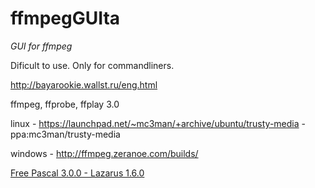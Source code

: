 ffmpegGUIta
===========

*GUI for ffmpeg*

Dificult to use. Only for commandliners.

http://bayarookie.wallst.ru/eng.html


ffmpeg, ffprobe, ffplay 3.0

linux - https://launchpad.net/~mc3man/+archive/ubuntu/trusty-media - ppa:mc3man/trusty-media

windows - http://ffmpeg.zeranoe.com/builds/


[Free Pascal 3.0.0 - Lazarus 1.6.0](http://www.lazarus-ide.org/)
